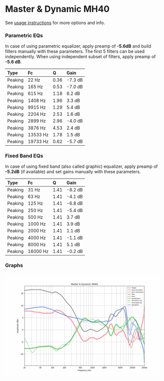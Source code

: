 # Master & Dynamic MH40
See [usage instructions](https://github.com/jaakkopasanen/AutoEq#usage) for more options and info.

### Parametric EQs
In case of using parametric equalizer, apply preamp of **-5.6dB** and build filters manually
with these parameters. The first 5 filters can be used independently.
When using independent subset of filters, apply preamp of **-5.6 dB**.

| Type    | Fc       |    Q | Gain    |
|:--------|:---------|:-----|:--------|
| Peaking | 22 Hz    | 0.36 | -7.3 dB |
| Peaking | 165 Hz   | 0.53 | -7.0 dB |
| Peaking | 615 Hz   | 1.18 | 6.2 dB  |
| Peaking | 1408 Hz  | 1.96 | 3.3 dB  |
| Peaking | 9915 Hz  | 1.29 | 5.4 dB  |
| Peaking | 2204 Hz  | 2.53 | 1.6 dB  |
| Peaking | 2899 Hz  | 2.96 | -4.0 dB |
| Peaking | 3876 Hz  | 4.53 | 2.4 dB  |
| Peaking | 13533 Hz | 1.78 | 1.5 dB  |
| Peaking | 19733 Hz | 0.62 | -5.7 dB |

### Fixed Band EQs
In case of using fixed band (also called graphic) equalizer, apply preamp of **-5.2dB**
(if available) and set gains manually with these parameters.

| Type    | Fc       |    Q | Gain    |
|:--------|:---------|:-----|:--------|
| Peaking | 31 Hz    | 1.41 | -8.2 dB |
| Peaking | 63 Hz    | 1.41 | -4.1 dB |
| Peaking | 125 Hz   | 1.41 | -6.8 dB |
| Peaking | 250 Hz   | 1.41 | -5.4 dB |
| Peaking | 500 Hz   | 1.41 | 3.7 dB  |
| Peaking | 1000 Hz  | 1.41 | 3.9 dB  |
| Peaking | 2000 Hz  | 1.41 | 1.1 dB  |
| Peaking | 4000 Hz  | 1.41 | -1.1 dB |
| Peaking | 8000 Hz  | 1.41 | 5.1 dB  |
| Peaking | 16000 Hz | 1.41 | -0.2 dB |

### Graphs
![](./Master%20&%20Dynamic%20MH40.png)